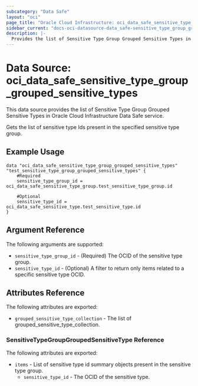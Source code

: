 ```yaml
---
subcategory: "Data Safe"
layout: "oci"
page_title: "Oracle Cloud Infrastructure: oci_data_safe_sensitive_type_group_grouped_sensitive_types"
sidebar_current: "docs-oci-datasource-data_safe-sensitive_type_group_grouped_sensitive_types"
description: |-
  Provides the list of Sensitive Type Group Grouped Sensitive Types in Oracle Cloud Infrastructure Data Safe service
---
```


# Data Source: oci_data_safe_sensitive_type_group_grouped_sensitive_types
This data source provides the list of Sensitive Type Group Grouped Sensitive Types in Oracle Cloud Infrastructure Data Safe service.

Gets the list of sensitive type Ids present in the specified sensitive type group.


## Example Usage

```hcl
data "oci_data_safe_sensitive_type_group_grouped_sensitive_types" "test_sensitive_type_group_grouped_sensitive_types" {
	#Required
	sensitive_type_group_id = oci_data_safe_sensitive_type_group.test_sensitive_type_group.id

	#Optional
	sensitive_type_id = oci_data_safe_sensitive_type.test_sensitive_type.id
}
```

## Argument Reference

The following arguments are supported:

* `sensitive_type_group_id` - (Required) The OCID of the sensitive type group.
* `sensitive_type_id` - (Optional) A filter to return only items related to a specific sensitive type OCID.


## Attributes Reference

The following attributes are exported:

* `grouped_sensitive_type_collection` - The list of grouped_sensitive_type_collection.

### SensitiveTypeGroupGroupedSensitiveType Reference

The following attributes are exported:

* `items` - List of sensitive type id summary objects present in the sensitive type group.
	* `sensitive_type_id` - The OCID of the sensitive type.

